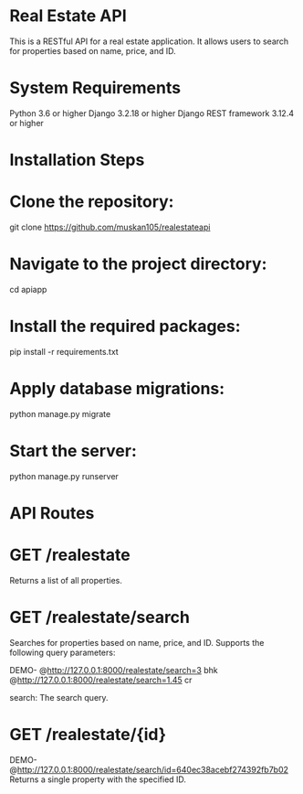 # Real Estate API

This is a RESTful API for a real estate application. It allows users to search for properties based on name, price, and ID.

# System Requirements

Python 3.6 or higher
Django 3.2.18 or higher
Django REST framework 3.12.4 or higher

# Installation Steps

# Clone the repository:
git clone https://github.com/muskan105/realestateapi

# Navigate to the project directory:
cd apiapp

# Install the required packages:
pip install -r requirements.txt

# Apply database migrations:
python manage.py migrate

# Start the server:
python manage.py runserver

# API Routes

# GET /realestate
Returns a list of all properties.

# GET /realestate/search
Searches for properties based on name, price, and ID. Supports the following query parameters:

DEMO- @http://127.0.0.1:8000/realestate/search=3 bhk
      @http://127.0.0.1:8000/realestate/search=1.45 cr

search: The search query.

# GET /realestate/{id}

DEMO- @http://127.0.0.1:8000/realestate/search/id=640ec38acebf274392fb7b02
Returns a single property with the specified ID.

